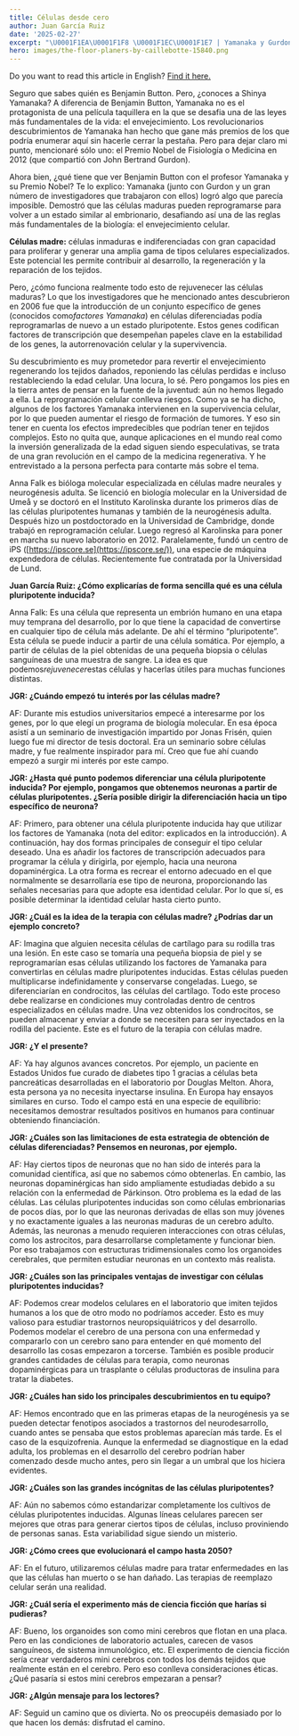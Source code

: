 ```yaml
---
title: Células desde cero
author: Juan García Ruiz
date: '2025-02-27'
excerpt: "\U0001F1EA\U0001F1F8 \U0001F1EC\U0001F1E7 | Yamanaka y Gurdon desafiaron una de las leyes más fundamentales de la biología: el envejecimiento."
hero: images/the-floor-planers-by-caillebotte-15840.png
---
```

<span class="clarification-box"> Do you want to read this article in English? <a href="/Back-to-the-stem">Find it here.</a> </span>

Seguro que sabes quién es Benjamin Button. Pero, ¿conoces a Shinya Yamanaka? A diferencia de Benjamin Button, Yamanaka no es el protagonista de una película taquillera en la que se desafia una de las leyes más fundamentales de la vida: el envejecimiento. Los revolucionarios descubrimientos de Yamanaka han hecho que gane más premios de los que podría enumerar aquí sin hacerle cerrar la pestaña. Pero para dejar claro mi punto, mencionaré sólo uno: el Premio Nobel de Fisiología o Medicina en 2012 (que compartió con John Bertrand Gurdon).

Ahora bien, ¿qué tiene que ver Benjamin Button con el profesor Yamanaka y su Premio Nobel? Te lo explico: Yamanaka (junto con Gurdon y un gran número de investigadores que trabajaron con ellos) logró algo que parecía imposible. Demostró que las células maduras pueden reprogramarse para volver a un estado similar al embrionario, desafiando así una de las reglas más fundamentales de la biología: el envejecimiento celular.

<span class="clarification-box"> <b>Células madre:</b> células inmaduras e indiferenciadas con gran capacidad para proliferar y generar una amplia gama de tipos celulares especializados. Este potencial les permite contribuir al desarrollo, la regeneración y la reparación de los tejidos. </span>

Pero, ¿cómo funciona realmente todo esto de rejuvenecer las células maduras? Lo que los investigadores que he mencionado antes descubrieron en 2006 fue que la introducción de un conjunto específico de genes (conocidos como*factores Yamanaka*) en células diferenciadas podía reprogramarlas de nuevo a un estado pluripotente. Estos genes codifican factores de transcripción que desempeñan papeles clave en la estabilidad de los genes, la autorrenovación celular y la supervivencia.

Su descubrimiento es muy prometedor para revertir el envejecimiento regenerando los tejidos dañados, reponiendo las células perdidas e incluso restableciendo la edad celular. Una locura, lo sé. Pero pongamos los pies en la tierra antes de pensar en la fuente de la juventud: aún no hemos llegado a ella. La reprogramación celular conlleva riesgos. Como ya se ha dicho, algunos de los factores Yamanaka intervienen en la supervivencia celular, por lo que pueden aumentar el riesgo de formación de tumores. Y eso sin tener en cuenta los efectos impredecibles que podrían tener en tejidos complejos. Esto no quita que, aunque aplicaciones en el mundo real como la inversión generalizada de la edad siguen siendo especulativas, se trata de una gran revolución en el campo de la medicina regenerativa. Y he entrevistado a la persona perfecta para contarte más sobre el tema.

Anna Falk es bióloga molecular especializada en células madre neurales y neurogénesis adulta. Se licenció en biología molecular en la Universidad de Umeå y se doctoró en el Instituto Karolinska durante los primeros días de las células pluripotentes humanas y también de la neurogénesis adulta. Después hizo un postdoctorado en la Universidad de Cambridge, donde trabajó en reprogramación celular. Luego regresó al Karolinska para poner en marcha su nuevo laboratorio en 2012. Paralelamente, fundó un centro de iPS ([https://ipscore.se](https://ipscore.se/)), una especie de máquina expendedora de células. Recientemente fue contratada por la Universidad de Lund.

**Juan García Ruiz: ¿Cómo explicarías de forma sencilla qué es una célula pluripotente inducida?**

Anna Falk: Es una célula que representa un embrión humano en una etapa muy temprana del desarrollo, por lo que tiene la capacidad de convertirse en cualquier tipo de célula más adelante. De ahí el término “pluripotente”. Esta célula se puede inducir a partir de una célula somática. Por ejemplo, a partir de células de la piel obtenidas de una pequeña biopsia o células sanguíneas de una muestra de sangre. La idea es que podemos*rejuvenecer*estas células y hacerlas útiles para muchas funciones distintas.

**JGR: ¿Cuándo empezó tu interés por las células madre?**

AF: Durante mis estudios universitarios empecé a interesarme por los genes, por lo que elegí un programa de biología molecular. En esa época asistí a un seminario de investigación impartido por Jonas Frisén, quien luego fue mi director de tesis doctoral. Era un seminario sobre células madre, y fue realmente inspirador para mí. Creo que fue ahí cuando empezó a surgir mi interés por este campo.

**JGR: ¿Hasta qué punto podemos diferenciar una célula pluripotente inducida? Por ejemplo, pongamos que obtenemos neuronas a partir de células pluripotentes. ¿Sería posible dirigir la diferenciación hacia un tipo específico de neurona?**

AF: Primero, para obtener una célula pluripotente inducida hay que utilizar los factores de Yamanaka (nota del editor: explicados en la introducción). A continuación, hay dos formas principales de conseguir el tipo celular deseado. Una es añadir los factores de transcripción adecuados para programar la célula y dirigirla, por ejemplo, hacia una neurona dopaminérgica. La otra forma es recrear el entorno adecuado en el que normalmente se desarrollaría ese tipo de neurona, proporcionando las señales necesarias para que adopte esa identidad celular. Por lo que sí, es posible determinar la identidad celular hasta cierto punto.

**JGR: ¿Cuál es la idea de la terapia con células madre? ¿Podrías dar un ejemplo concreto?**

AF: Imagina que alguien necesita células de cartílago para su rodilla tras una lesión. En este caso se tomaría una pequeña biopsia de piel y se reprogramarían esas células utilizando los factores de Yamanaka para convertirlas en células madre pluripotentes inducidas. Estas células pueden multiplicarse indefinidamente y conservarse congeladas. Luego, se diferenciarían en condrocitos, las células del cartílago. Todo este proceso debe realizarse en condiciones muy controladas dentro de centros especializados en células madre. Una vez obtenidos los condrocitos, se pueden almacenar y enviar a donde se necesiten para ser inyectados en la rodilla del paciente. Este es el futuro de la terapia con células madre.

**JGR: ¿Y el presente?**

AF: Ya hay algunos avances concretos. Por ejemplo, un paciente en Estados Unidos fue curado de diabetes tipo 1 gracias a células beta pancreáticas desarrolladas en el laboratorio por Douglas Melton. Ahora, esta persona ya no necesita inyectarse insulina. En Europa hay ensayos similares en curso. Todo el campo está en una especie de equilibrio: necesitamos demostrar resultados positivos en humanos para continuar obteniendo financiación.

**JGR: ¿Cuáles son las limitaciones de esta estrategia de obtención de células diferenciadas? Pensemos en neuronas, por ejemplo.**

AF: Hay ciertos tipos de neuronas que no han sido de interés para la comunidad científica, así que no sabemos cómo obtenerlas. En cambio, las neuronas dopaminérgicas han sido ampliamente estudiadas debido a su relación con la enfermedad de Párkinson. Otro problema es la edad de las células. Las células pluripotentes inducidas son como células embrionarias de pocos días, por lo que las neuronas derivadas de ellas son muy jóvenes y no exactamente iguales a las neuronas maduras de un cerebro adulto. Además, las neuronas a menudo requieren interacciones con otras células, como los astrocitos, para desarrollarse completamente y funcionar bien. Por eso trabajamos con estructuras tridimensionales como los organoides cerebrales, que permiten estudiar neuronas en un contexto más realista.

**JGR: ¿Cuáles son las principales ventajas de investigar con células pluripotentes inducidas?**

AF: Podemos crear modelos celulares en el laboratorio que imiten tejidos humanos a los que de otro modo no podríamos acceder. Esto es muy valioso para estudiar trastornos neuropsiquiátricos y del desarrollo. Podemos modelar el cerebro de una persona con una enfermedad y compararlo con un cerebro sano para entender en qué momento del desarrollo las cosas empezaron a torcerse. También es posible producir grandes cantidades de células para terapia, como neuronas dopaminérgicas para un trasplante o células productoras de insulina para tratar la diabetes.

**JGR: ¿Cuáles han sido los principales descubrimientos en tu equipo?**

AF: Hemos encontrado que en las primeras etapas de la neurogénesis ya se pueden detectar fenotipos asociados a trastornos del neurodesarrollo, cuando antes se pensaba que estos problemas aparecían más tarde. Es el caso de la esquizofrenia. Aunque la enfermedad se diagnostique en la edad adulta, los problemas en el desarrollo del cerebro podrían haber comenzado desde mucho antes, pero sin llegar a un umbral que los hiciera evidentes.

**JGR: ¿Cuáles son las grandes incógnitas de las células pluripotentes?**

AF: Aún no sabemos cómo estandarizar completamente los cultivos de células pluripotentes inducidas. Algunas líneas celulares parecen ser mejores que otras para generar ciertos tipos de células, incluso proviniendo de personas sanas. Esta variabilidad sigue siendo un misterio.

**JGR: ¿Cómo crees que evolucionará el campo hasta 2050?**

AF: En el futuro, utilizaremos células madre para tratar enfermedades en las que las células han muerto o se han dañado. Las terapias de reemplazo celular serán una realidad.

**JGR: ¿Cuál sería el experimento más de ciencia ficción que harías si pudieras?**

AF: Bueno, los organoides son como mini cerebros que flotan en una placa. Pero en las condiciones de laboratorio actuales, carecen de vasos sanguíneos, de sistema inmunológico, etc. El experimento de ciencia ficción sería crear verdaderos mini cerebros con todos los demás tejidos que realmente están en el cerebro. Pero eso conlleva consideraciones éticas. ¿Qué pasaría si estos mini cerebros empezaran a pensar?

**JGR: ¿Algún mensaje para los lectores?**

AF: Seguid un camino que os divierta. No os preocupéis demasiado por lo que hacen los demás: disfrutad el camino.
